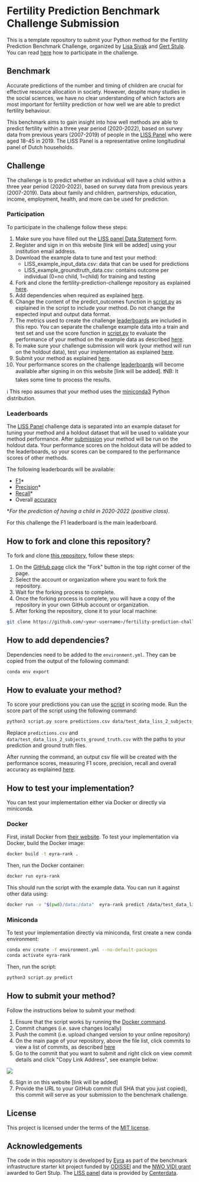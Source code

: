 # Fertility Prediction Benchmark Challenge Submission
This is a template repository to submit your Python method for the Fertility Prediction Benchmark Challenge, organized by [Lisa Sivak](https://www.rug.nl/staff/e.sivak/cv) and [Gert Stulp](https://www.rug.nl/staff/g.stulp/). You can read [here](https://github.com/eyra/fertility-prediction-challenge/tree/master#participation) how to participate in the challenge. 

## Benchmark
Accurate predictions of the number and timing of children are crucial for effective resource allocation in society. However, despite many studies in the social sciences, we have no clear understanding of which factors are most important for fertility prediction or how well we are able to predict fertility behaviour. 

This benchmark aims to gain insight into how well methods are able to predict fertility within a three year period (2020-2022), based on survey data from previous years (2007-2019) of people in the [LISS Panel](https://www.centerdata.nl/en/liss-panel) who were aged 18-45 in 2019. The LISS Panel is a representative online longitudinal panel of Dutch households.

## Challenge
The challenge is to predict whether an individual will have a child within a three year period (2020-2022), based on survey data from previous years (2007-2019). Data about family and children, partnerships, education, income, employment, health, and more can be used for prediction.

### Participation
To participate in the challenge follow these steps:

1. Make sure you have filled out the [LISS panel Data Statement](https://statements.centerdata.nl/liss-panel-data-statement) form. 
2. Register and sign in on this website [link will be added] using your institution email address.
3. Download the example data to tune and test your method: 
   - LISS_example_input_data.csv: data that can be used for predictions
   - LISS_example_groundtruth_data.csv: contains outcome per individual (0=no child, 1=child) for training and testing
4. Fork and clone the fertility-prediction-challenge repository as explained [here](https://github.com/eyra/fertility-prediction-challenge/tree/master#how-to-fork-and-clone-this-repository). 
5. Add dependencies when required as explained [here](https://github.com/eyra/fertility-prediction-challenge/tree/master#how-to-add-dependencies).
6. Change the content of the predict_outcomes function in [script.py](https://github.com/eyra/fertility-prediction-challenge/blob/master/src/script.py) as explained in the script to include your method. Do not change the expected input and output data format.
7. The metrics used to create the challenge [leaderboards](https://github.com/eyra/fertility-prediction-challenge/tree/master#leaderboard) are included in this repo. You can separate the challenge example data into a train and test set and use the score function in [script.py](https://github.com/eyra/fertility-prediction-challenge/blob/master/src/script.py) to evaluate the performance of your method on the example data as described [here](https://github.com/eyra/fertility-prediction-challenge/tree/master#how-to-evaluate-your-method). 
8. To make sure your challenge submission will work (your method will run on the holdout data), test your implementation as explained [here](https://github.com/eyra/fertility-prediction-challenge/tree/master#how-to-test-your-implementation). 
9. Submit your method as explained [here](https://github.com/eyra/fertility-prediction-challenge/tree/master#how-to-submit-your-method).
10. Your performance scores on the challenge [leaderboards](https://github.com/eyra/fertility-prediction-challenge/tree/master#leaderboard) will become available after signing in on this website [link will be added]. ❗️NB: It takes some time to process the results.

ℹ️ This repo assumes that your method uses the [miniconda3](https://docs.conda.io/en/latest/miniconda.html) Python distribution. 

### Leaderboards
The [LISS Panel](https://www.centerdata.nl/en/liss-panel) challenge data is separated into an example dataset for tuning your method and a holdout dataset that will be used to validate your method performance. After [submission](https://github.com/eyra/fertility-prediction-challenge/tree/master#how-to-submit-your-method) your method will be run on the holdout data. Your performance scores on the holdout data will be added to the leaderboards, so your scores can be compared to the performance scores of other methods.

The following leaderboards will be available: 
- [F1](https://www.educative.io/answers/what-is-the-f1-score)* 
- [Precision](https://developers.google.com/machine-learning/crash-course/classification/precision-and-recall)*
- [Recall](https://developers.google.com/machine-learning/crash-course/classification/precision-and-recall)* 
- Overall [accuracy](https://developers.google.com/machine-learning/crash-course/classification/accuracy)

*_For the prediction of having a child in 2020-2022 (positive class)_.

For this challenge the F1 leaderboard is the main leaderboard. 

## How to fork and clone this repository?

To fork and clone [this repository](https://github.com/eyra/fertility-prediction-challenge), follow these steps:

1. On the [GitHub page](https://github.com/eyra/fertility-prediction-challenge) click the "Fork" button in the top right corner of the page.
2. Select the account or organization where you want to fork the repository.
3. Wait for the forking process to complete.
4. Once the forking process is complete, you will have a copy of the repository
   in your own GitHub account or organization.
5. After forking the repository, clone it to your local machine:

```bash
git clone https://github.com/<your-username>/fertility-prediction-challenge.git
```

## How to add dependencies?

Dependencies need to be added to the `environment.yml`. They can be copied from
the output of the following command:

```bash
conda env export
```

## How to evaluate your method?

To score your predictions you can use the [script](https://github.com/eyra/fertility-prediction-challenge/blob/master/src/script.py) in scoring mode. Run the score
part of the script using the following command:

```bash
python3 script.py score predictions.csv data/test_data_liss_2_subjects_ground_truth.csv
```

Replace `predictions.csv` and `data/test_data_liss_2_subjects_ground_truth.csv`
with the paths to your prediction and ground truth files.

After running the command, an output csv file will be created with the performance scores, 
measuring F1 score, precision, recall and overall accuracy as explained [here](https://github.com/eyra/fertility-prediction-challenge#leaderboards).

## How to test your implementation?

You can test your implementation either via Docker or directly via miniconda.

### Docker

First, install Docker from [their website](https://www.docker.com).
To test your implementation via Docker, build the Docker image:

```bash
docker build -t eyra-rank .
```

Then, run the Docker container:

```bash
docker run eyra-rank
```

This should run the script with the example data. You can run it against other data
using:

```bash
docker run -v "$(pwd)/data:/data"  eyra-rank predict /data/test_data_liss_2_subjects.csv
```

### Miniconda

To test your implementation directly via miniconda, first create a new conda environment:

```bash
conda env create -f environment.yml --no-default-packages
conda activate eyra-rank
```

Then, run the script:

```bash
python3 script.py predict
```

## How to submit your method?

Follow the instructions below to submit your method:

1. Ensure that the script works by running the [Docker command](https://github.com/eyra/fertility-prediction-challenge/tree/master#docker).
2. Commit changes (i.e. save changes locally)
3. Push the commit (i.e. upload changed version to your online repository)
4. On the main page of your repository, above the file list, click commits to view a list of commits, as described [here](https://docs.github.com/en/pull-requests/committing-changes-to-your-project/creating-and-editing-commits/about-commits#about-commit-branches-and-tag-labels) 
5. Go to the commit that you want to submit and right click on view commit details and click "Copy Link Address", see example below: 

![](https://github.com/eyra/fertility-prediction-challenge/blob/master/Copy%20link%20to%20commit.png)

6. Sign in on this website [link will be added]
7. Provide the URL to your GitHub commit (full SHA that you just copied), this commit will serve as your submission to the benchmark challenge.

## License
This project is licensed under the terms of the [MIT license](https://github.com/eyra/fertility-prediction-challenge/blob/master/LICENSE).

## Acknowledgements

The code in this repository is developed by [Eyra](https://eyra.co/) as part of the benchmark infrastructure starter kit project funded by [ODISSEI](https://odissei-data.nl/en/) and the [NWO VIDI grant](https://www.rug.nl/gmw/news/210714-vidi-gert-stulp?lang=en) awarded to Gert Stulp. The [LISS panel](https://www.centerdata.nl/en/liss-panel) data is provided by [Centerdata](https://www.centerdata.nl/).    
